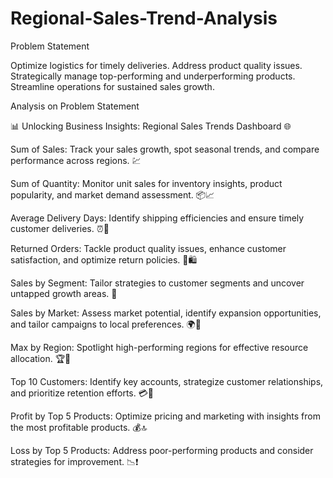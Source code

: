 # Regional-Sales-Trend-Analysis
Problem Statement

Optimize logistics for timely deliveries.
Address product quality issues.
Strategically manage top-performing and underperforming products.
Streamline operations for sustained sales growth.

Analysis on Problem Statement

📊 Unlocking Business Insights: Regional Sales Trends Dashboard 🌐

Sum of Sales: Track your sales growth, spot seasonal trends, and compare performance across regions. 💹

Sum of Quantity: Monitor unit sales for inventory insights, product popularity, and market demand assessment. 📦📈

Average Delivery Days: Identify shipping efficiencies and ensure timely customer deliveries. ⏰🚚

Returned Orders: Tackle product quality issues, enhance customer satisfaction, and optimize return policies. 🔄🛍

Sales by Segment: Tailor strategies to customer segments and uncover untapped growth areas. 🎯

Sales by Market: Assess market potential, identify expansion opportunities, and tailor campaigns to local preferences. 🌍🚀

Max by Region: Spotlight high-performing regions for effective resource allocation. 🏆💼

Top 10 Customers: Identify key accounts, strategize customer relationships, and prioritize retention efforts. 💳👥

Profit by Top 5 Products: Optimize pricing and marketing with insights from the most profitable products. 💰🔝

Loss by Top 5 Products: Address poor-performing products and consider strategies for improvement. 📉❗
